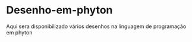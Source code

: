 # Desenho-em-phyton
Aqui sera disponibilizado vários desenhos na linguagem de programação em phyton 
